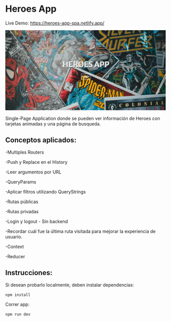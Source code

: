 # Heroes App 

Live Demo: https://heroes-app-spa.netlify.app/

![plot](./public/assets/screen.png)

Single-Page Application donde se pueden ver información de Heroes con tarjetas animadas y una página de busqueda.

## Conceptos aplicados:

-Multiples Routers

-Push y Replace en el History

-Leer argumentos por URL

-QueryParams

-Aplicar filtros utilizando QueryStrings

-Rutas públicas

-Rutas privadas

-Login y logout - Sin backend

-Recordar cuál fue la última ruta visitada para mejorar la experiencia de usuario.

-Context

-Reducer

## Instrucciones: 
Si desean probarlo localmente, deben instalar dependencias:
```
npm install
```
Correr app:
```
npm run dev
```
